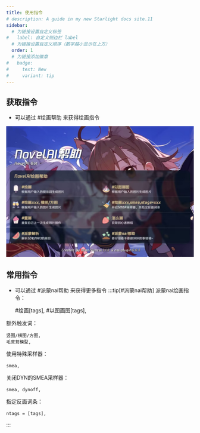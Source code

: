 ```yaml
---
title: 使用指令
# description: A guide in my new Starlight docs site.11
sidebar:
  # 为链接设置自定义标签
#   label: 自定义侧边栏 label
  # 为链接设置自定义顺序（数字越小显示在上方）
  order: 1
  # 为链接添加徽章
#   badge:
#     text: New
#     variant: tip
---
```

## 获取指令
- 可以通过 #绘画帮助 来获得绘画指令

![paintHelp](../../../assets/novelAiHelp.jpg)

## 常用指令

- 可以通过 #派蒙nai帮助 来获得更多指令
:::tip[#派蒙nai帮助]
派蒙nai绘画指令：

    #绘画[tags],
    #以图画图[tags],

 额外触发词：

    竖图/横图/方图,
    毛茸茸模型,

 使用特殊采样器：

    smea, 

 关闭DYN的SMEA采样器：

    smea, dynoff,

 指定反面词条：

    ntags = [tags],
 :::
 
